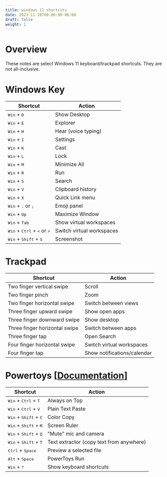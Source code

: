 ```yaml
---
title: windows 11 shortcuts
date: 2023-11-28T00:00:00-06:00
draft: false
weight: 1
---
```


# Overview
These notes are select Windows 11 keyboard/trackpad shortcuts.  They are not all-inclusive.

# Windows Key
| Shortcut                                                        | Action                    |
| --------------------------------------------------------------- | ------------------------- |
| <kbd>Win</kbd> + <kbd>D</kbd>                                   | Show Desktop              |
| <kbd>Win</kbd> + <kbd>E</kbd>                                   | Explorer                  |
| <kbd>Win</kbd> + <kbd>H</kbd>                                   | Hear (voice typing)       |
| <kbd>Win</kbd> + <kbd>I</kbd>                                   | Settings                  |
| <kbd>Win</kbd> + <kbd>K</kbd>                                   | Cast                      |
| <kbd>Win</kbd> + <kbd>L</kbd>                                   | Lock                      |
| <kbd>Win</kbd> + <kbd>M</kbd>                                   | Minimize All              |
| <kbd>Win</kbd> + <kbd>R</kbd>                                   | Run                       |
| <kbd>Win</kbd> + <kbd>S</kbd>                                   | Search                    |
| <kbd>Win</kbd> + <kbd>V</kbd>                                   | Clipboard history         |
| <kbd>Win</kbd> + <kbd>X</kbd>                                   | Quick Link menu           |
| <kbd>Win</kbd> + <kbd>.</kbd> or <kbd>;</kbd>                   | Emoji panel               |
| <kbd>Win</kbd> + <kbd>Up</kbd>                                  | Maximize Window           |
| <kbd>Win</kbd> + <kbd>Tab</kbd>                                 | Show virtual workspaces   |
| <kbd>Win</kbd> + <kbd>Ctrl</kbd> + <kbd><</kbd> or <kbd>></kbd> | Switch virtual workspaces |
| <kbd>Win</kbd> + <kbd>Shift</kbd> + <kbd>S</kbd>                | Screenshot                |

# Trackpad
| Shortcut                      | Action                      |
| ----------------------------- | --------------------------- |
| Two finger vertical swipe     | Scroll                      |
| Two finger pinch              | Zoom                        |
| Two finger horizontal swipe   | Switch between views        |
| Three finger upward swipe     | Show open apps              |
| Three finger downward swipe   | Show desktop                |
| Three finger horizontal swipe | Switch between apps         |
| Three finger tap              | Open Search                 |
| Four finger horizontal swipe  | Switch virtual workspaces   |
| Four finger tap               | Show notifications/calendar |

# Powertoys [[Documentation](https://learn.microsoft.com/en-us/windows/powertoys/)]
| Shortcut                                         | Action                                   |
| ------------------------------------------------ | ---------------------------------------- |
| <kbd>Win</kbd> + <kbd>Ctrl</kbd> + <kbd>T</kbd>  | Always on Top                            |
| <kbd>Win</kbd> + <kbd>Ctrl</kbd> + <kbd>V</kbd>  | Plain Text Paste                         |
| <kbd>Win</kbd> + <kbd>Shift</kbd> + <kbd>C</kbd> | Color Copy                               |
| <kbd>Win</kbd> + <kbd>Shift</kbd> + <kbd>M</kbd> | Screen Ruler                             |
| <kbd>Win</kbd> + <kbd>Shift</kbd> + <kbd>Q</kbd> | "Mute" mic and camera                    |
| <kbd>Win</kbd> + <kbd>Shift</kbd> + <kbd>T</kbd> | Text extractor (copy text from anywhere) |
| <kbd>Ctrl</kbd> + <kbd>Space</kbd>               | Preview a selected file                  |
| <kbd>Alt</kbd> + <kbd>Space</kbd>                | PowerToys Run                            |
| <kbd>Win</kbd> + <kbd>?</kbd>                    | Show keyboard shortcuts                  |
